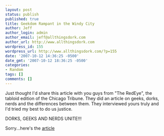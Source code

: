 ```yaml
---
layout: post
status: publish
published: true
title: Geekdom Rampant in the Windy City
author: Jeff
author_login: admin
author_email: jeff@allthingsdork.com
author_url: http://www.allthingsdork.com
wordpress_id: 155
wordpress_url: http://www.allthingsdork.com/?p=155
date: '2007-10-12 14:36:25 -0500'
date_gmt: '2007-10-12 18:36:25 -0500'
categories:
- Random
tags: []
comments: []
---
```

<p>Just thought I'd share this article with you guys from "The RedEye", the tabloid edition of the Chicago Tribune. They did an article on geeks, dorks, nerds and the differences between them. They interviewed yours truly and I'd tried my best to do us justice.</p>
<p>DORKS, GEEKS AND NERDS UNITE!!!</p>
<p>Sorry...here's the <a href="http://redeye.chicagotribune.com/red-101207-nerds-main,0,585989.story">article</a></p>
